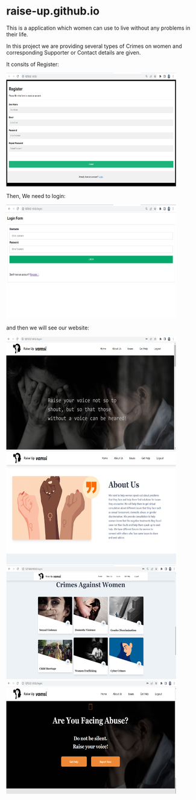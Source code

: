 # raise-up.github.io
This is a application which women can use to live without any problems in their life.

In this project we are providing several types of Crimes on women and corresponding Supporter or Contact details are given.

It consits of Register:

<img src="ScreenShots/register.png" height="300" width="450">

Then, We need to login:

<img src="ScreenShots/login.png" height="300" width="450">

and then we will see our website:

<img src="ScreenShots/main.png" height="300" width="450">

<img src="ScreenShots/main2.png" height="300" width="450">

<img src="ScreenShots/main3.png" height="300" width="450">

<img src="ScreenShots/main4.png" height="300" width="450">


